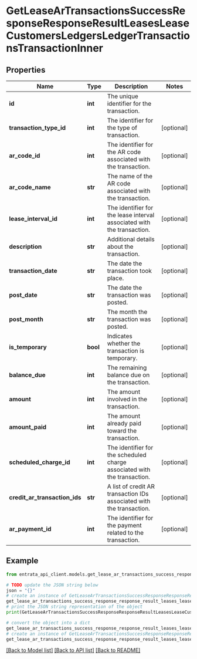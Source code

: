 # GetLeaseArTransactionsSuccessResponseResponseResultLeasesLeaseCustomersLedgersLedgerTransactionsTransactionInner


## Properties

Name | Type | Description | Notes
------------ | ------------- | ------------- | -------------
**id** | **int** | The unique identifier for the transaction. | 
**transaction_type_id** | **int** | The identifier for the type of transaction. | [optional] 
**ar_code_id** | **int** | The identifier for the AR code associated with the transaction. | [optional] 
**ar_code_name** | **str** | The name of the AR code associated with the transaction. | [optional] 
**lease_interval_id** | **int** | The identifier for the lease interval associated with the transaction. | [optional] 
**description** | **str** | Additional details about the transaction. | [optional] 
**transaction_date** | **str** | The date the transaction took place. | [optional] 
**post_date** | **str** | The date the transaction was posted. | [optional] 
**post_month** | **str** | The month the transaction was posted. | [optional] 
**is_temporary** | **bool** | Indicates whether the transaction is temporary. | [optional] 
**balance_due** | **int** | The remaining balance due on the transaction. | [optional] 
**amount** | **int** | The amount involved in the transaction. | [optional] 
**amount_paid** | **int** | The amount already paid toward the transaction. | [optional] 
**scheduled_charge_id** | **int** | The identifier for the scheduled charge associated with the transaction. | [optional] 
**credit_ar_transaction_ids** | **str** | A list of credit AR transaction IDs associated with the transaction. | [optional] 
**ar_payment_id** | **int** | The identifier for the payment related to the transaction. | [optional] 

## Example

```python
from entrata_api_client.models.get_lease_ar_transactions_success_response_response_result_leases_lease_customers_ledgers_ledger_transactions_transaction_inner import GetLeaseArTransactionsSuccessResponseResponseResultLeasesLeaseCustomersLedgersLedgerTransactionsTransactionInner

# TODO update the JSON string below
json = "{}"
# create an instance of GetLeaseArTransactionsSuccessResponseResponseResultLeasesLeaseCustomersLedgersLedgerTransactionsTransactionInner from a JSON string
get_lease_ar_transactions_success_response_response_result_leases_lease_customers_ledgers_ledger_transactions_transaction_inner_instance = GetLeaseArTransactionsSuccessResponseResponseResultLeasesLeaseCustomersLedgersLedgerTransactionsTransactionInner.from_json(json)
# print the JSON string representation of the object
print(GetLeaseArTransactionsSuccessResponseResponseResultLeasesLeaseCustomersLedgersLedgerTransactionsTransactionInner.to_json())

# convert the object into a dict
get_lease_ar_transactions_success_response_response_result_leases_lease_customers_ledgers_ledger_transactions_transaction_inner_dict = get_lease_ar_transactions_success_response_response_result_leases_lease_customers_ledgers_ledger_transactions_transaction_inner_instance.to_dict()
# create an instance of GetLeaseArTransactionsSuccessResponseResponseResultLeasesLeaseCustomersLedgersLedgerTransactionsTransactionInner from a dict
get_lease_ar_transactions_success_response_response_result_leases_lease_customers_ledgers_ledger_transactions_transaction_inner_from_dict = GetLeaseArTransactionsSuccessResponseResponseResultLeasesLeaseCustomersLedgersLedgerTransactionsTransactionInner.from_dict(get_lease_ar_transactions_success_response_response_result_leases_lease_customers_ledgers_ledger_transactions_transaction_inner_dict)
```
[[Back to Model list]](../README.md#documentation-for-models) [[Back to API list]](../README.md#documentation-for-api-endpoints) [[Back to README]](../README.md)


